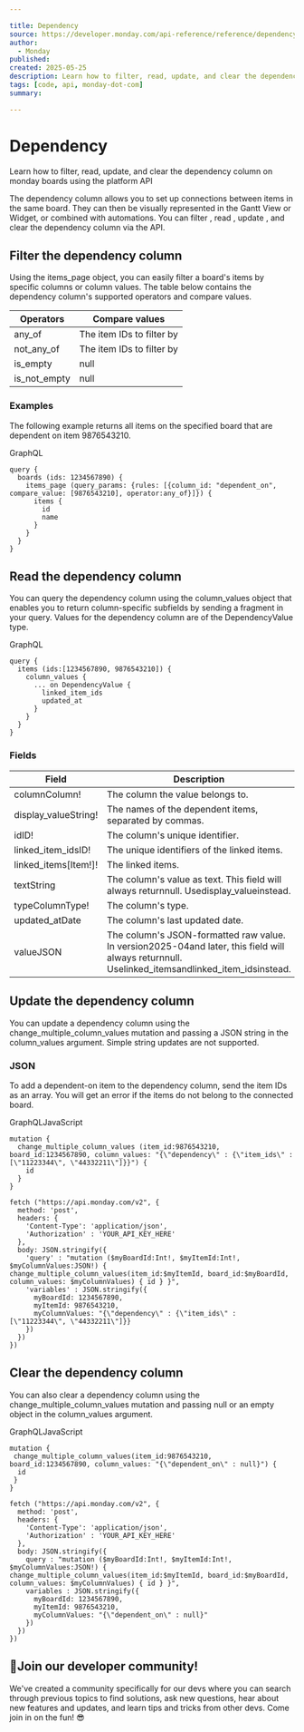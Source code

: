 ```yaml
---

title: Dependency
source: https://developer.monday.com/api-reference/reference/dependency
author:
  - Monday
published:
created: 2025-05-25
description: Learn how to filter, read, update, and clear the dependency column on monday boards using the platform API
tags: [code, api, monday-dot-com]
summary:

---
```


# Dependency

Learn how to filter, read, update, and clear the dependency column on monday boards using the platform API

The dependency column allows you to set up connections between items in the same board. They can then be visually represented in the Gantt View or Widget, or combined with automations. You can filter , read , update , and clear the dependency column via the API.

## Filter the dependency column

Using the items_page object, you can easily filter a board's items by specific columns or column values. The table below contains the dependency column's supported operators and compare values.

Operators | Compare values
--- | ---
any_of | The item IDs to filter by
not_any_of | The item IDs to filter by
is_empty | null
is_not_empty | null

### Examples

The following example returns all items on the specified board that are dependent on item 9876543210.

GraphQL
```
query {
  boards (ids: 1234567890) {
    items_page (query_params: {rules: [{column_id: "dependent_on", compare_value: [9876543210], operator:any_of}]}) {
      items {
        id
        name
      }
    }
  }
}
```

## Read the dependency column

You can query the dependency column using the column_values object that enables you to return column-specific subfields by sending a fragment in your query.  Values for the dependency column are of the DependencyValue type.

GraphQL
```
query {
  items (ids:[1234567890, 9876543210]) {
    column_values {
      ... on DependencyValue {
        linked_item_ids
        updated_at
      }
    }
  }
}
```

### Fields

Field | Description
--- | ---
columnColumn! | The column the value belongs to.
display_valueString! | The names of the dependent items, separated by commas.
idID! | The column's unique identifier.
linked_item_idsID! | The unique identifiers of the linked items.
linked_items[Item!]! | The linked items.
textString | The column's value as text. This field will always returnnull. Usedisplay_valueinstead.
typeColumnType! | The column's type.
updated_atDate | The column's last updated date.
valueJSON | The column's JSON-formatted raw value. In version2025-04and later, this field will always returnnull. Uselinked_itemsandlinked_item_idsinstead.

## Update the dependency column

You can update a dependency column using the change_multiple_column_values mutation and passing a JSON string in the column_values argument. Simple string updates are not supported.

### JSON

To add a dependent-on item to the dependency column, send the item IDs as an array. You will get an error if the items do not belong to the connected board.

GraphQLJavaScript
```
mutation {
  change_multiple_column_values (item_id:9876543210, board_id:1234567890, column_values: "{\"dependency\" : {\"item_ids\" : [\"11223344\", \"44332211\"]}}") {
    id
  }
}
```

```
fetch ("https://api.monday.com/v2", {
  method: 'post',
  headers: {
    'Content-Type': 'application/json',
    'Authorization' : 'YOUR_API_KEY_HERE'
  },
  body: JSON.stringify({
    'query' : "mutation ($myBoardId:Int!, $myItemId:Int!, $myColumnValues:JSON!) { change_multiple_column_values(item_id:$myItemId, board_id:$myBoardId, column_values: $myColumnValues) { id } }",
    'variables' : JSON.stringify({
      myBoardId: 1234567890,
      myItemId: 9876543210,
      myColumnValues: "{\"dependency\" : {\"item_ids\" : [\"11223344\", \"44332211\"]}}
    })
  })
})
```

## Clear the dependency column

You can also clear a dependency column using the change_multiple_column_values mutation and passing null or an empty object in the column_values argument.

GraphQLJavaScript
```
mutation {
 change_multiple_column_values(item_id:9876543210, board_id:1234567890, column_values: "{\"dependent_on\" : null}") { 
  id
 }
}
```

```
fetch ("https://api.monday.com/v2", {
  method: 'post',
  headers: {
    'Content-Type': 'application/json',
    'Authorization' : 'YOUR_API_KEY_HERE'
  },
  body: JSON.stringify({
    query : "mutation ($myBoardId:Int!, $myItemId:Int!, $myColumnValues:JSON!) { change_multiple_column_values(item_id:$myItemId, board_id:$myBoardId, column_values: $myColumnValues) { id } }",
    variables : JSON.stringify({
      myBoardId: 1234567890,
      myItemId: 9876543210,
      myColumnValues: "{\"dependent_on\" : null}"
    })
  })
})
```

## 📘Join our developer community!

We've created a community specifically for our devs where you can search through previous topics to find solutions, ask new questions, hear about new features and updates, and learn tips and tricks from other devs. Come join in on the fun! 😎
